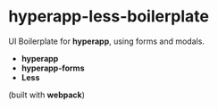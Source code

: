 # hyperapp-less-boilerplate

UI Boilerplate for **hyperapp**, using forms and modals.

- **hyperapp**
- **hyperapp-forms**
- **Less**

(built with **webpack**)